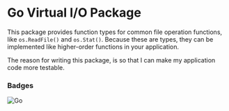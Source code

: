 # Go Virtual I/O Package

This package provides function types for common file operation functions, like `os.ReadFile()` and `os.Stat()`.
Because these are types, they can be implemented like higher-order functions in your application.

The reason for writing this package, is so that I can make my application code more testable.

### Badges

![Go](https://img.shields.io/badge/go-%2300ADD8.svg?style=for-the-badge&logo=go&logoColor=white)
